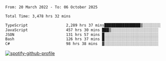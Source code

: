 <!--START_SECTION:waka-->

```txt
From: 20 March 2022 - To: 06 October 2025

Total Time: 3,478 hrs 32 mins

TypeScript                 2,289 hrs 37 mins████████████████▒░░░░░░░░   65.82 %
JavaScript                 457 hrs 30 mins ███▒░░░░░░░░░░░░░░░░░░░░░   13.15 %
JSON                       131 hrs 57 mins █░░░░░░░░░░░░░░░░░░░░░░░░   03.79 %
Bash                       126 hrs 37 mins █░░░░░░░░░░░░░░░░░░░░░░░░   03.64 %
C#                         98 hrs 38 mins  ▓░░░░░░░░░░░░░░░░░░░░░░░░   02.84 %
```

<!--END_SECTION:waka-->
[![spotify-github-profile](https://spotify-github-profile.vercel.app/api/view?uid=c00zprrvy9xiloa9qnco3hmng&cover_image=true&theme=novatorem&show_offline=false&background_color=121212&bar_color=53b14f&bar_color_cover=false)](https://spotify-github-profile.vercel.app/api/view?uid=c00zprrvy9xiloa9qnco3hmng&redirect=true)



